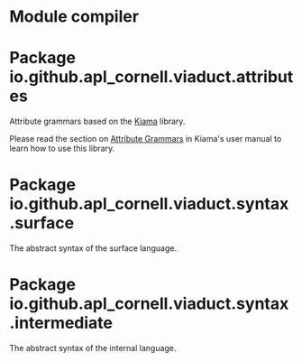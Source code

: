 # Module compiler

# Package io.github.apl_cornell.viaduct.attributes

Attribute grammars based on the [Kiama](https://github.com/inkytonik/kiama) library.

Please read the section on
[Attribute Grammars](https://github.com/inkytonik/kiama/blob/master/wiki/Attribution.md)
in Kiama's user manual to learn how to use this library.

# Package io.github.apl_cornell.viaduct.syntax.surface

The abstract syntax of the surface language.

# Package io.github.apl_cornell.viaduct.syntax.intermediate

The abstract syntax of the internal language.
